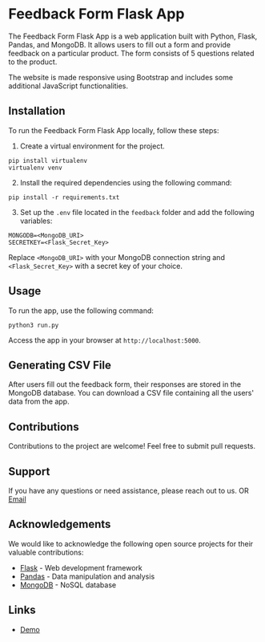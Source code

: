 # Feedback Form Flask App

The Feedback Form Flask App is a web application built with Python, Flask, Pandas, and MongoDB. It allows users to fill out a form and provide feedback on a particular product. The form consists of 5 questions related to the product.


The website is made responsive using Bootstrap and includes some additional JavaScript functionalities.

## Installation

To run the Feedback Form Flask App locally, follow these steps:

1. Create a virtual environment for the project.

```
pip install virtualenv
virtualenv venv
```

2. Install the required dependencies using the following command:
```
pip install -r requirements.txt
```

3. Set up the `.env` file located in the `feedback` folder and add the following variables:

```
MONGODB=<MongoDB_URI>
SECRETKEY=<Flask_Secret_Key>
```
Replace `<MongoDB_URI>` with your MongoDB connection string and `<Flask_Secret_Key>` with a secret key of your choice.

## Usage

To run the app, use the following command:

```
python3 run.py
```

Access the app in your browser at `http://localhost:5000`.

## Generating CSV File

After users fill out the feedback form, their responses are stored in the MongoDB database. You can download a CSV file containing all the users' data from the app.

## Contributions

Contributions to the project are welcome! Feel free to submit pull requests.

## Support

If you have any questions or need assistance, please reach out to us.
OR
[Email](mailto:gaurimamidwar@gmail.com)

## Acknowledgements

We would like to acknowledge the following open source projects for their valuable contributions:

- [Flask](https://flask.palletsprojects.com/) - Web development framework
- [Pandas](https://pandas.pydata.org/) - Data manipulation and analysis
- [MongoDB](https://www.mongodb.com/) - NoSQL database

## Links

- [Demo](https://feedbackform-flask-app.onrender.com/)


